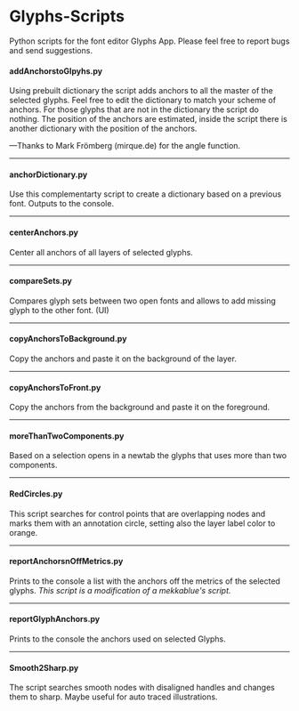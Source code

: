 Glyphs-Scripts
==============
Python scripts for the font editor Glyphs App.
Please feel free to report bugs and send suggestions.

#### addAnchorstoGlpyhs.py
Using prebuilt dictionary the script adds anchors to all the master of the selected glyphs.
Feel free to edit the dictionary to match your scheme of anchors.
For those glyphs that are not in the dictionary the script do nothing.
The position of the anchors are estimated, inside the script there is another dictionary with the position of the anchors.

—Thanks to Mark Frömberg (mirque.de) for the angle function.

---

#### anchorDictionary.py
Use this complementarty script to create a dictionary based on a previous font.
Outputs to the console.

---

#### centerAnchors.py
Center all anchors of all layers of selected glyphs.

---

#### compareSets.py
Compares glyph sets between two open fonts and allows to add missing glyph to the other font. (UI)

<!-- ![](readme_imgs/screen-comparesets.jpg)-->

---

#### copyAnchorsToBackground.py
Copy the anchors and paste it on the background of the layer.

---

#### copyAnchorsToFront.py
Copy the anchors from the background and paste it on the foreground.

---

#### moreThanTwoComponents.py

Based on a selection opens in a newtab the glyphs that uses more than two components. 

---

#### RedCircles.py

This script searches for control points that are overlapping nodes and marks them with an annotation circle, setting also the layer label color to orange.

---

#### reportAnchorsnOffMetrics.py

Prints to the console a list with the anchors off the metrics of the selected glyphs.
_This script is a modification of a mekkablue's script._

---

#### reportGlyphAnchors.py

Prints to the console the anchors used on selected Glyphs. 

---

#### Smooth2Sharp.py

The script searches smooth nodes with disaligned handles and changes them to sharp. Maybe useful for auto traced illustrations.

